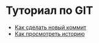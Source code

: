 # Туториал по GIT
- [Как сделать новый коммит](./commit_help.md)
- [Как просмотреть историю](./log_help.md)
